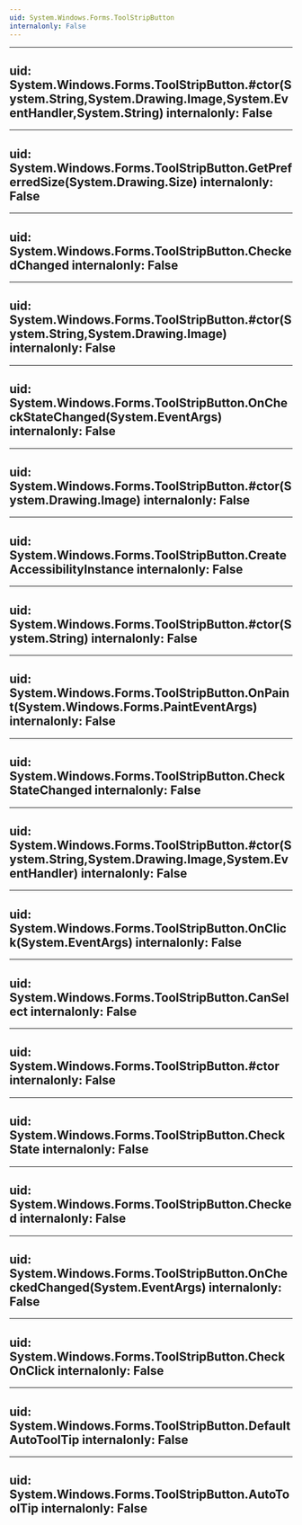 ```yaml
---
uid: System.Windows.Forms.ToolStripButton
internalonly: False
---
```


---
uid: System.Windows.Forms.ToolStripButton.#ctor(System.String,System.Drawing.Image,System.EventHandler,System.String)
internalonly: False
---

---
uid: System.Windows.Forms.ToolStripButton.GetPreferredSize(System.Drawing.Size)
internalonly: False
---

---
uid: System.Windows.Forms.ToolStripButton.CheckedChanged
internalonly: False
---

---
uid: System.Windows.Forms.ToolStripButton.#ctor(System.String,System.Drawing.Image)
internalonly: False
---

---
uid: System.Windows.Forms.ToolStripButton.OnCheckStateChanged(System.EventArgs)
internalonly: False
---

---
uid: System.Windows.Forms.ToolStripButton.#ctor(System.Drawing.Image)
internalonly: False
---

---
uid: System.Windows.Forms.ToolStripButton.CreateAccessibilityInstance
internalonly: False
---

---
uid: System.Windows.Forms.ToolStripButton.#ctor(System.String)
internalonly: False
---

---
uid: System.Windows.Forms.ToolStripButton.OnPaint(System.Windows.Forms.PaintEventArgs)
internalonly: False
---

---
uid: System.Windows.Forms.ToolStripButton.CheckStateChanged
internalonly: False
---

---
uid: System.Windows.Forms.ToolStripButton.#ctor(System.String,System.Drawing.Image,System.EventHandler)
internalonly: False
---

---
uid: System.Windows.Forms.ToolStripButton.OnClick(System.EventArgs)
internalonly: False
---

---
uid: System.Windows.Forms.ToolStripButton.CanSelect
internalonly: False
---

---
uid: System.Windows.Forms.ToolStripButton.#ctor
internalonly: False
---

---
uid: System.Windows.Forms.ToolStripButton.CheckState
internalonly: False
---

---
uid: System.Windows.Forms.ToolStripButton.Checked
internalonly: False
---

---
uid: System.Windows.Forms.ToolStripButton.OnCheckedChanged(System.EventArgs)
internalonly: False
---

---
uid: System.Windows.Forms.ToolStripButton.CheckOnClick
internalonly: False
---

---
uid: System.Windows.Forms.ToolStripButton.DefaultAutoToolTip
internalonly: False
---

---
uid: System.Windows.Forms.ToolStripButton.AutoToolTip
internalonly: False
---
